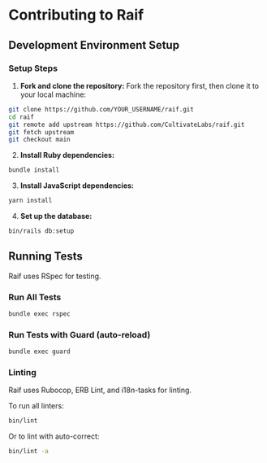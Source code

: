 # Contributing to Raif

## Development Environment Setup

### Setup Steps

1. **Fork and clone the repository:**
Fork the repository first, then clone it to your local machine:

```bash
git clone https://github.com/YOUR_USERNAME/raif.git
cd raif
git remote add upstream https://github.com/CultivateLabs/raif.git
git fetch upstream
git checkout main
```

2. **Install Ruby dependencies:**
```bash
bundle install
```

3. **Install JavaScript dependencies:**
```bash
yarn install
```

4. **Set up the database:**
```bash
bin/rails db:setup
```

## Running Tests

Raif uses RSpec for testing.

### Run All Tests
```bash
bundle exec rspec
```

### Run Tests with Guard (auto-reload)
```bash
bundle exec guard
```

### Linting

Raif uses Rubocop, ERB Lint, and i18n-tasks for linting.

To run all linters:
```bash
bin/lint
```

Or to lint with auto-correct:
```bash
bin/lint -a
```